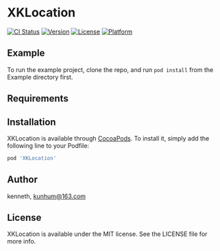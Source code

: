 # XKLocation

[![CI Status](https://img.shields.io/travis/kenneth/XKLocation.svg?style=flat)](https://travis-ci.org/kenneth/XKLocation)
[![Version](https://img.shields.io/cocoapods/v/XKLocation.svg?style=flat)](https://cocoapods.org/pods/XKLocation)
[![License](https://img.shields.io/cocoapods/l/XKLocation.svg?style=flat)](https://cocoapods.org/pods/XKLocation)
[![Platform](https://img.shields.io/cocoapods/p/XKLocation.svg?style=flat)](https://cocoapods.org/pods/XKLocation)

## Example

To run the example project, clone the repo, and run `pod install` from the Example directory first.

## Requirements

## Installation

XKLocation is available through [CocoaPods](https://cocoapods.org). To install
it, simply add the following line to your Podfile:

```ruby
pod 'XKLocation'
```

## Author

kenneth, kunhum@163.com

## License

XKLocation is available under the MIT license. See the LICENSE file for more info.
